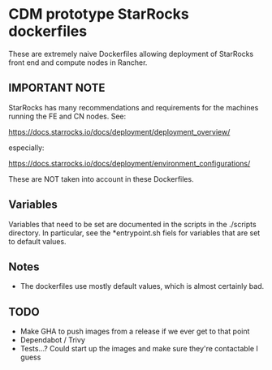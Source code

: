 # CDM prototype StarRocks dockerfiles

These are extremely naive Dockerfiles allowing deployment of StarRocks front end and
compute nodes in Rancher.

## IMPORTANT NOTE

StarRocks has many recommendations and requirements for the machines running the FE and CN nodes.
See:

https://docs.starrocks.io/docs/deployment/deployment_overview/

especially:

https://docs.starrocks.io/docs/deployment/environment_configurations/

These are NOT taken into account in these Dockerfiles.

## Variables

Variables that need to be set are documented in the scripts in the ./scripts directory.
In particular, see the *entrypoint.sh fiels for variables that are set to default values.

## Notes

* The dockerfiles use mostly default values, which is almost certainly bad.

## TODO

* Make GHA to push images from a release if we ever get to that point
* Dependabot / Trivy
* Tests...? Could start up the images and make sure they're contactable I guess
